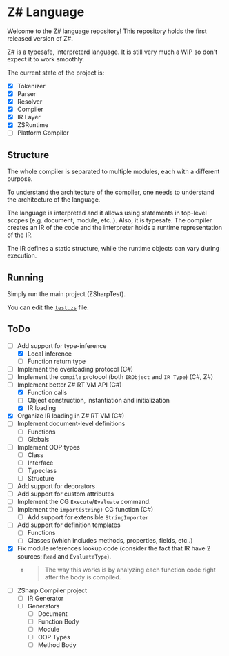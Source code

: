 # Z# Language


Welcome to the Z# language repository! This repository holds the first released version of Z#.

Z# is a typesafe, interpreterd language. It is still very much a WIP so don't expect it to work smoothly.

The current state of the project is:
* [x] Tokenizer
* [x] Parser
* [x] Resolver
* [x] Compiler
* [x] IR Layer
* [x] ZSRuntime
* [ ] Platform Compiler

## Structure

The whole compiler is separated to multiple modules, each with a different purpose.

To understand the architecture of the compiler, one needs to understand the architecture of the language.

The language is interpreted and it allows using statements in top-level scopes (e.g. document, module, etc..).
Also, it is typesafe. The compiler creates an IR of the code and the interpreter holds a runtime representation of the IR.

The IR defines a static structure, while the runtime objects can vary during execution.

## Running

Simply run the main project (ZSharpTest).

You can edit the [`test.zs`](ZSharpTest/test.zs) file.

## ToDo

* [ ] Add support for type-inference
    - [x] Local inference
    - [ ] Function return type
* [ ] Implement the overloading protocol (C#)
* [ ] Implement the `compile` protocol (both `IRObject` and `IR Type`) (C#, Z#)
* [ ] Implement better Z# RT VM API (C#)
    - [x] Function calls
    - [ ] Object construction, instantiation and initialization
    - [x] IR loading
* [x] Organize IR loading in Z# RT VM (C#)
* [ ] Implement document-level definitions
    - [ ] Functions
    - [ ] Globals
* [ ] Implement OOP types
    - [ ] Class
    - [ ] Interface
    - [ ] Typeclass
    - [ ] Structure
* [ ] Add support for decorators
* [ ] Add support for custom attributes
* [ ] Implement the CG `Execute`/`Evaluate` command.
* [ ] Implement the `import(string)` CG function (C#)
    - [ ] Add support for extensible `StringImporter`
* [ ] Add support for definition templates
    - [ ] Functions
    - [ ] Classes (which includes methods, properties, fields, etc..)
* [x] Fix module references lookup code (consider the fact that IR have 2 sources: `Read` and `EvaluateType`).
    - > The way this works is by analyzing each function code right after the body is compiled.
* [ ] ZSharp.Compiler project
    - [ ] IR Generator
    - [ ] Generators
        - [ ] Document
        - [ ] Function Body
        - [ ] Module
        - [ ] OOP Types
        - [ ] Method Body
